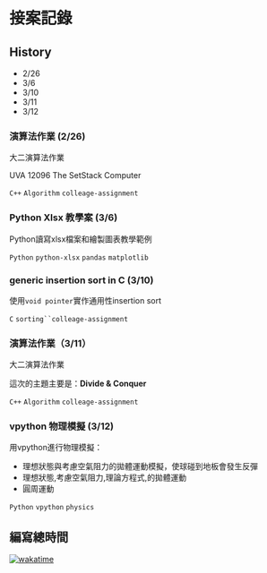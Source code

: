 # 接案記錄
## History
 - 2/26
 - 3/6
 - 3/10
 - 3/11
 - 3/12
 
### 演算法作業 (2/26)
大二演算法作業

UVA 12096 The SetStack Computer

`C++` `Algorithm` `colleage-assignment`
### Python Xlsx 教學案 (3/6)
Python讀寫xlsx檔案和繪製圖表教學範例

`Python` `python-xlsx` `pandas` `matplotlib`

### generic insertion sort in C (3/10)

使用`void pointer`實作通用性insertion sort 

`C` `sorting``colleage-assignment`
### 演算法作業（3/11）
大二演算法作業

這次的主題主要是：**Divide & Conquer**

`C++` `Algorithm` `colleage-assignment`
### vpython 物理模擬 (3/12)
用vpython進行物理模擬：
- 理想狀態與考慮空氣阻力的拋體運動模擬，使球碰到地板會發生反彈
- 理想狀態,考慮空氣阻力,理論方程式,的拋體運動
- 圓周運動 


`Python` `vpython` `physics`


## 編寫總時間
[![wakatime](https://wakatime.com/badge/user/5c4d6a5b-0b6e-45b9-b81f-78e13584375d/project/cc71d495-8924-4e3d-a57e-2062d8db0e61.svg)](https://wakatime.com/badge/user/5c4d6a5b-0b6e-45b9-b81f-78e13584375d/project/cc71d495-8924-4e3d-a57e-2062d8db0e61)
